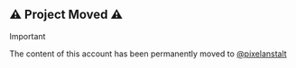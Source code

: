 ## :warning: Project Moved :warning:

> [!IMPORTANT]
> The content of this account has been permanently moved to [@pixelanstalt](https://github.com/pixelanstalt)

